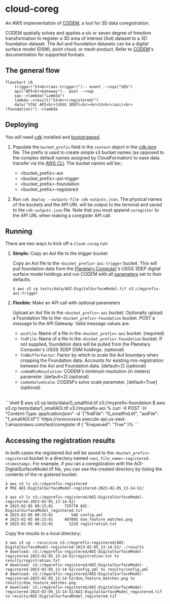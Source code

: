 # cloud-coreg

An AWS implementation of [CODEM](https://github.com/NCALM-UH/CODEM), a tool for 3D data coregistration.

CODEM spatially solves and applies a six or seven degree of freedom transformation to register a 3D area of interest (AoI) dataset to a 3D foundation dataset. The AoI and foundation datasets can be a digital surface model (DSM), point cloud, or mesh product. Refer to [CODEM](https://github.com/NCALM-UH/CODEM)'s documentation for supported formats.

## The general flow

```mermaid
flowchart LR
    trigger("S3<br>(aoi-trigger)")-- event -->sqs("SQS")
    api("API<br>Gateway")-- post -->sqs
    sqs-->lambda("Lambda")
    lambda-->result("S3<br>(registered)")
    data("STAC API<br>(USGS 3DEP)<br><br>S3<br>(aoi)<br>(foundation)")-->lambda
```

## Deploying

You will need [cdk](https://docs.aws.amazon.com/cdk/v2/guide/getting_started.html#getting_started_install) installed and [bootstrapped](https://docs.aws.amazon.com/cdk/v2/guide/getting_started.html#getting_started_bootstrap).

1. Populate the `bucket_prefix` field in the `context` object in the [cdk.json](cdk.json) file. The prefix is used to create simple s3 bucket names (as opposed to the complex default names assigned by CloudFormation) to ease data transfer via the [AWS CLI](https://awscli.amazonaws.com/v2/documentation/api/latest/reference/s3/cp.html). The bucket names will be::

    - <bucket_prefix>-aoi
    - <bucket_prefix>-aoi-trigger
    - <bucket_prefix>-foundation
    - <bucket_prefix>-registered

2. Run `cdk deploy --outputs-file cdk-outputs.json`. The physical names of the buckets and the API URL will be output to the terminal and saved to the `cdk-outputs.json` file. Note that you must append `coregister` to the API URL when making a coregister API call.

## Running

There are two ways to kick off a `cloud-coreg` run:

1. **Simple:** Copy an AoI file to the trigger bucket

    Copy an AoI file to the `<bucket_prefix>-aoi-trigger` bucket. This will pull foundation data from the [Planetary Computer](https://planetarycomputer.microsoft.com/)'s USGS 3DEP digital surface model holdings and run CODEM with all [parameters](https://github.com/NCALM-UH/CODEM/blob/main/docs/configuration.md) set to their defaults.

    ```shell
    $ aws s3 cp tests/data/AOI-DigitalSurfaceModel.tif s3://myprefix-aoi-trigger
    ```

2. **Flexible:** Make an API call with optional parameters

    Upload an AoI file to the `<bucket_prefix>-aoi` bucket. Optionally upload a Foundation file to the `<bucket_prefix>-foundation` bucket. POST a message to the API Gateway. Valid message values are:

    - `aoiFile`: Name of a file in the `<bucket_prefix>-aoi` bucket. (required)
    - `fndFile`: Name of a file in the `<bucket_prefix>-foundation` bucket. If not supplied, foundation data will be pulled from the Planetary Computer's USGS 3DEP DSM holdings. (optional)
    - `fndBufferFactor`: Factor by which to scale the AoI boundary when cropping the Foundation data. Accounts for existing mis-registration between the AoI and Foundation data. [default=2] (optional)
    - `codemMinResolution`: CODEM's minimum resolution (in meters) parameter. [default=2] (optional)
    - `codemSolveScale`: CODEM's solve scale parameter. [default=True] (optional)

<br />
    ```shell
    $ aws s3 cp tests/data/0_smallfnd.tif s3://myprefix-foundation
    $ aws s3 cp tests/data/1_smallAOI.tif s3://myprefix-aoi
    % curl -X POST -H "Content-Type: application/json" -d '{"fndFile": "0_smallfnd.tif", "aoiFile": "1_smallAOI.tif"}' https://xxxxxxxxxx.execute-api.us-east-1.amazonaws.com/test/coregister
    # { "Enqueued": "True" }%
    ```

## Accessing the registration results

In both cases the registered AoI will be saved to the `<bucket_prefix>-registered` bucket in a directory named `<aoi_file_name>-registered-<timestamp>`. For example, if you ran a coregistration with the AOI-DigitalSurfaceModel.tif file, you can see the created directory by listing the contents of the re gistered bucket:

```shell
$ aws s3 ls s3://myprefix-registered
# PRE AOI-DigitalSurfaceModel-registered-2023-02-05_13-14-52/
```

```shell
$ aws s3 ls s3://myprefix-registered/AOI-DigitalSurfaceModel-registered-2023-02-05_13-14-52/
# 2023-02-05 08:15:01     735778 AOI-DigitalSurfaceModel_registered.tif
# 2023-02-05 08:15:01        546 config.yml
# 2023-02-05 08:15:01     497805 dsm_feature_matches.png
# 2023-02-05 08:15:01       1228 registration.txt
```

Copy the results to a local directory:
```shell
$ aws s3 cp --recursive s3://myprefix-registered/AOI-DigitalSurfaceModel-registered-2023-02-05_13-14-52/ ./results
# download: s3://myprefix-registered/AOI-DigitalSurfaceModel-registered-2023-02-05_13-14-52/registration.txt to results/registration.txt
# download: s3://myprefix-registered/AOI-DigitalSurfaceModel-registered-2023-02-05_13-14-52/config.yml to results/config.yml
# download: s3://myprefix-registered/AOI-DigitalSurfaceModel-registered-2023-02-05_13-14-52/dsm_feature_matches.png to results/dsm_feature_matches.png
# download: s3://myprefix-registered/AOI-DigitalSurfaceModel-registered-2023-02-05_13-14-52/AOI-DigitalSurfaceModel_registered.tif to results/AOI-DigitalSurfaceModel_registered.tif
```
